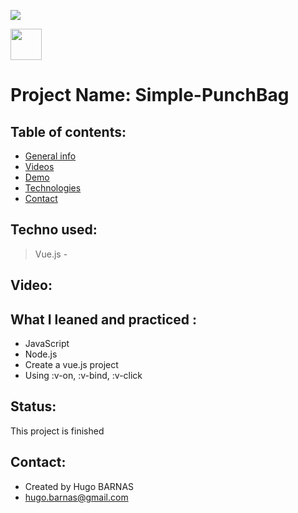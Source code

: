 


![](https://img.shields.io/badge/Vue.js-lightgrey?logo=Vue.js&color=lightgrey)

<p>
<img src="https://user-images.githubusercontent.com/57058997/96006114-6e39ae80-0e3d-11eb-8519-5edda4aeac1b.png" height="50">
</p>


# Project Name: Simple-PunchBag

## Table of contents:
* [General info](#general-info)
* [Videos](#Videos)
* [Demo](#demo)
* [Technologies](#Technologies)
* [Contact](#contact)

## Techno used:
> Vue.js -

## Video:


## What I leaned and practiced :
* JavaScript
* Node.js
* Create a vue.js project
* Using :v-on, :v-bind, :v-click

 
## Status:
This project is finished

## Contact:
* Created by Hugo BARNAS
* hugo.barnas@gmail.com

